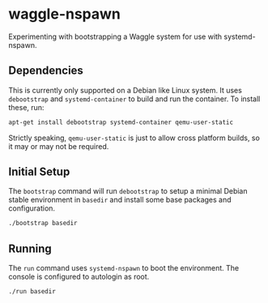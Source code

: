 # waggle-nspawn

Experimenting with bootstrapping a Waggle system for use with systemd-nspawn.

## Dependencies

This is currently only supported on a Debian like Linux system. It uses `debootstrap`
and `systemd-container` to build and run the container. To install these, run:

```sh
apt-get install debootstrap systemd-container qemu-user-static
```

Strictly speaking, `qemu-user-static` is just to allow cross platform builds, so it
may or may not be required.

## Initial Setup

The `bootstrap` command will run `debootstrap` to setup a minimal Debian stable
environment in `basedir` and install some base packages and configuration.

```sh
./bootstrap basedir
```

## Running

The `run` command uses `systemd-nspawn` to boot the environment. The console is
configured to autologin as root.

```sh
./run basedir
```
